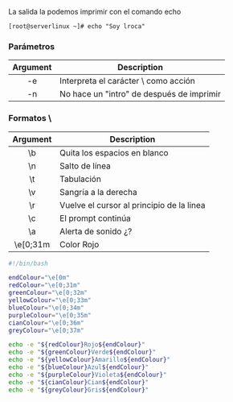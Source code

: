 La salida la podemos imprimir con el comando echo
```
[root@serverlinux ~]# echo "Soy lroca"
```
### Parámetros
| Argument | Description |
|:--------:| ----------- |
| -e | Interpreta el carácter \\ como acción |
| -n | No hace un "intro" de después de imprimir |

### Formatos \
| Argument | Description |
|:--------:| ----------- |
| \b | Quita los espacios en blanco |
| \n | Salto de línea |
| \t | Tabulación |
| \v | Sangría a la derecha |
| \r | Vuelve el cursor al principio de la linea |
| \c | El prompt continúa |
| \a | Alerta de sonido ¿? |
| \e\[0;31m | Color Rojo |

```bash
#!/bin/bash

endColour="\e[0m"
redColour="\e[0;31m"
greenColour="\e[0;32m"
yellowColour="\e[0;33m"
blueColour="\e[0;34m"
purpleColour="\e[0;35m"
cianColour="\e[0;36m"
greyColour="\e[0;37m"

echo -e "${redColour}Rojo${endColour}"
echo -e "${greenColour}Verde${endColour}"
echo -e "${yellowColour}Amarillo${endColour}"
echo -e "${blueColour}Azul${endColour}"
echo -e "${purpleColour}Violeta${endColour}"
echo -e "${cianColour}Cian${endColour}"
echo -e "${greyColour}Gris${endColour}"
```
